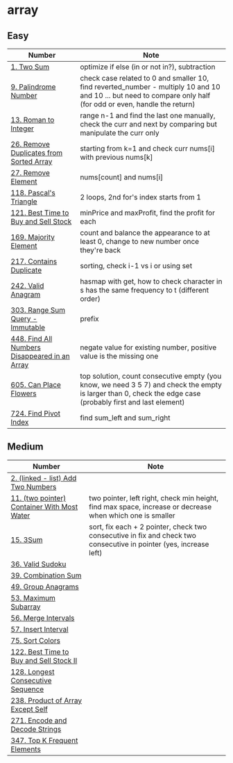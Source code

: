 # array

## Easy

| Number | Note |
| ------------------------------------------------------------------------------------------------------------------------------------ | ------------------------------------------------------------------- |
| [1. Two Sum](https://leetcode.com/problems/two-sum/description/) | optimize if else (in or not in?), subtraction |
| [9. Palindrome Number](https://leetcode.com/problems/palindrome-number/description/) | check case related to 0 and smaller 10, find reverted_number - multiply 10 and 10 and 10 ... but need to compare only half (for odd or even, handle the return) |
| [13. Roman to Integer](https://leetcode.com/problems/roman-to-integer/description/) | range n-1 and find the last one manually, check the curr and next by comparing but manipulate the curr only |
| [26. Remove Duplicates from Sorted Array](https://leetcode.com/problems/remove-duplicates-from-sorted-array/description/) | starting from k=1 and check curr nums[i] with previous nums[k] |
| [27. Remove Element](https://leetcode.com/problems/remove-element/description/) | nums[count] and nums[i] |
| [118. Pascal's Triangle](https://leetcode.com/problems/pascals-triangle/description/) | 2 loops, 2nd for's index starts from 1 |
| [121. Best Time to Buy and Sell Stock](https://leetcode.com/problems/best-time-to-buy-and-sell-stock/description/) | minPrice and maxProfit, find the profit for each |
| [169. Majority Element](https://leetcode.com/problems/majority-element/description/) | count and balance the appearance to at least 0, change to new number once they're back |
| [217. Contains Duplicate](https://leetcode.com/problems/contains-duplicate/description/) | sorting, check i-1 vs i or using set |
| [242. Valid Anagram](https://leetcode.com/problems/valid-anagram/description/) | hasmap with get, how to check character in s has the same frequency to t (different order) |
| [303. Range Sum Query - Immutable](https://leetcode.com/problems/range-sum-query-immutable/description/) | prefix |
| [448. Find All Numbers Disappeared in an Array](https://leetcode.com/problems/find-all-numbers-disappeared-in-an-array/description/) | negate value for existing number, positive value is the missing one |
| [605. Can Place Flowers](https://leetcode.com/problems/can-place-flowers/description/) | top solution, count consecutive empty (you know, we need 3 5 7) and check the empty is larger than 0, check the edge case (probably first and last element) |
| [724. Find Pivot Index](https://leetcode.com/problems/find-pivot-index/description/) | find sum_left and sum_right |

## Medium

| Number | Note |
| ------------------------------------------------------------------------------------------------------------------------------------ | ------------------------------------------------------------------- |
| [2. (linked - list) Add Two Numbers](https://leetcode.com/problems/add-two-numbers/description/) | |
| [11. (two pointer) Container With Most Water](https://leetcode.com/problems/container-with-most-water/description/) | two pointer, left right, check min height, find max space, increase or decrease when which one is smaller |
| [15. 3Sum](https://leetcode.com/problems/3sum/description/) | sort, fix each + 2 pointer, check two consecutive in fix and check two consecutive in pointer (yes, increase left) |
| [36. Valid Sudoku](https://leetcode.com/problems/valid-sudoku/description/) | |
| [39. Combination Sum](https://leetcode.com/problems/combination-sum/description/) | |
| [49. Group Anagrams](https://leetcode.com/problems/group-anagrams/description/) | |
| [53. Maximum Subarray](https://leetcode.com/problems/maximum-subarray/description/) | |
| [56. Merge Intervals](https://leetcode.com/problems/merge-intervals/description/) | |
| [57. Insert Interval](https://leetcode.com/problems/insert-interval/description/) | |
| [75. Sort Colors](https://leetcode.com/problems/sort-colors/description/) | |
| [122. Best Time to Buy and Sell Stock II](https://leetcode.com/problems/best-time-to-buy-and-sell-stock-ii/description/) | |
| [128. Longest Consecutive Sequence](https://leetcode.com/problems/longest-consecutive-sequence/description/) | |
| [238. Product of Array Except Self](https://leetcode.com/problems/product-of-array-except-self/description/) | |
| [271. Encode and Decode Strings](https://neetcode.io/problems/string-encode-and-decode) | |
| [347. Top K Frequent Elements](https://leetcode.com/problems/top-k-frequent-elements/description/) | |
